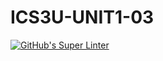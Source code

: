 # ICS3U-UNIT1-03

[![GitHub's Super Linter](https://github.com/ColePor/ICS3U-UNIT1-03/workflows/GitHub's%20Super%20Linter/badge.svg)](https://github.com/ColePor/ICS3U-UNIT1-03/actions)
